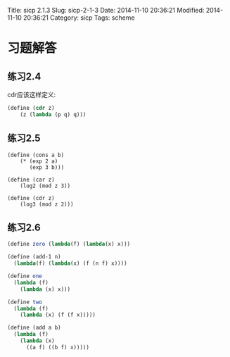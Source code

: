Title: sicp 2.1.3
Slug: sicp-2-1-3
Date: 2014-11-10 20:36:21
Modified: 2014-11-10 20:36:21
Category: sicp
Tags: scheme

# 习题解答

## 练习2.4

cdr应该这样定义:
``` Scheme
(define (cdr z)
	(z (lambda (p q) q)))
```

## 练习2.5

```
(define (cons a b)
	(* (exp 2 a)
	   (exp 3 b)))

(define (car z)
	(log2 (mod z 3))

(define (cdr z)
	(log3 (mod z 2)))
```
## 练习2.6

``` Scheme
(define zero (lambda(f) (lambda(x) x)))

(define (add-1 n)
  (lambda(f) (lambda(x) (f (n f) x))))

(define one
  (lambda (f)
    (lambda (x) x)))

(define two
  (lambda (f)
    (lambda (x) (f (f x)))))

(define (add a b)
  (lambda (f)
    (lambda (x)
      ((a f) ((b f) x)))))
```